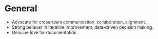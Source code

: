 # General

- Advocate for cross-team communication, collaboration, alignment.
- Strong believer in iterative improvement, data-driven decision making.
- Genuine love for documentation.

